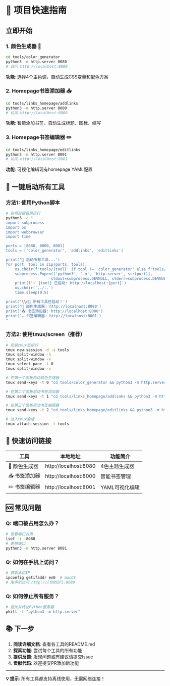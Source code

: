 # 🚀 项目快速指南

## 立即开始

### 1. 颜色生成器 🎨
```bash
cd tools/color_generator
python3 -m http.server 8080
# 访问 http://localhost:8080
```
**功能**: 选择4个主色调，自动生成CSS变量和配色方案

### 2. Homepage书签添加器 📥
```bash
cd tools/links_homepage/addlinks
python3 -m http.server 8000
# 访问 http://localhost:8000
```
**功能**: 智能添加书签，自动生成标题、图标、缩写

### 3. Homepage书签编辑器 ✏️
```bash
cd tools/links_homepage/editlinks
python3 -m http.server 8001
# 访问 http://localhost:8001
```
**功能**: 可视化编辑现有homepage YAML配置

## 📱 一键启动所有工具

### 方法1: 使用Python脚本
```bash
# 在项目根目录运行
python3 -c "
import subprocess
import os
import webbrowser
import time

ports = [8080, 8000, 8001]
tools = ['color_generator', 'addlinks', 'editlinks']

print('🚀 启动所有工具...')
for port, tool in zip(ports, tools):
    os.chdir(f'tools/{tool}' if tool != 'color_generator' else f'tools/{tool}')
    subprocess.Popen(['python3', '-m', 'http.server', str(port)], 
                    stdout=subprocess.DEVNULL, stderr=subprocess.DEVNULL)
    print(f'✅ {tool} 已启动: http://localhost:{port}')
    os.chdir('../..')
    time.sleep(0.5)

print('\\n🎯 所有工具已启动！')
print('🎨 颜色生成器: http://localhost:8080')
print('📥 书签添加器: http://localhost:8000')
print('✏️ 书签编辑器: http://localhost:8001')
"
```

### 方法2: 使用tmux/screen（推荐）
```bash
# 安装tmux后运行
tmux new-session -d -s tools
tmux split-window -h
tmux split-window -v
tmux select-pane -t 0
tmux split-window -v

# 在第一个面板启动颜色生成器
tmux send-keys -t 0 "cd tools/color_generator && python3 -m http.server 8080" C-m

# 在第二个面板启动书签添加器  
tmux send-keys -t 1 "cd tools/links_homepage/addlinks && python3 -m http.server 8000" C-m

# 在第三个面板启动书签编辑器
tmux send-keys -t 2 "cd tools/links_homepage/editlinks && python3 -m http.server 8001" C-m

# 进入tmux会话
tmux attach-session -t tools
```

## 🔗 快速访问链接

| 工具 | 本地地址 | 功能简介 |
|------|----------|----------|
| 🎨 颜色生成器 | http://localhost:8080 | 4色主题生成器 |
| 📥 书签添加器 | http://localhost:8000 | 智能书签管理 |
| ✏️ 书签编辑器 | http://localhost:8001 | YAML可视化编辑 |

## 🆘 常见问题

### Q: 端口被占用怎么办？
```bash
# 查看端口占用
lsof -i :8080
# 更换端口
python3 -m http.server 8081
```

### Q: 如何在手机上访问？
```bash
# 获取本机IP
ipconfig getifaddr en0  # macOS
# 用手机访问 http://[你的IP]:8080
```

### Q: 如何停止所有服务？
```bash
# 查找并终止Python服务器
pkill -f "python3 -m http.server"
```

## 📚 下一步

1. **阅读详细文档**: 查看各工具的README.md
2. **探索功能**: 尝试每个工具的所有功能
3. **提供反馈**: 发现问题或有建议请提交Issue
4. **贡献代码**: 欢迎提交PR添加新功能

---

**💡 提示**: 所有工具都支持离线使用，无需网络连接！